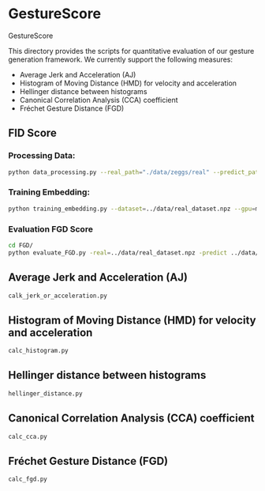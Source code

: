 # GestureScore

GestureScore

This directory provides the scripts for quantitative evaluation of our gesture generation framework. We currently support the following measures:

- Average Jerk and Acceleration (AJ)
- Histogram of Moving Distance (HMD) for velocity and acceleration
- Hellinger distance between histograms
- Canonical Correlation Analysis (CCA) coefficient
- Fréchet Gesture Distance (FGD)

## FID Score

### Processing Data:

```bash
python data_processing.py --real_path="./data/zeggs/real" --predict_path="./data/zeggs/predict" --gpu=mps
```

### Training Embedding:

```bash
python training_embedding.py --dataset=../data/real_dataset.npz --gpu=mps --epoch=1
```

### Evaluation FGD Score

```bash
cd FGD/
python evaluate_FGD.py -real=../data/real_dataset.npz -predict ../data/predict_dataset.npz --gpu=mps
```



## Average Jerk and Acceleration (AJ)

```bash
calk_jerk_or_acceleration.py
```

## Histogram of Moving Distance (HMD) for velocity and acceleration

```bash
calc_histogram.py
```

## Hellinger distance between histograms

```bash
hellinger_distance.py
```

## Canonical Correlation Analysis (CCA) coefficient

```bash
calc_cca.py
```

## Fréchet Gesture Distance (FGD)

```bash
calc_fgd.py
```
